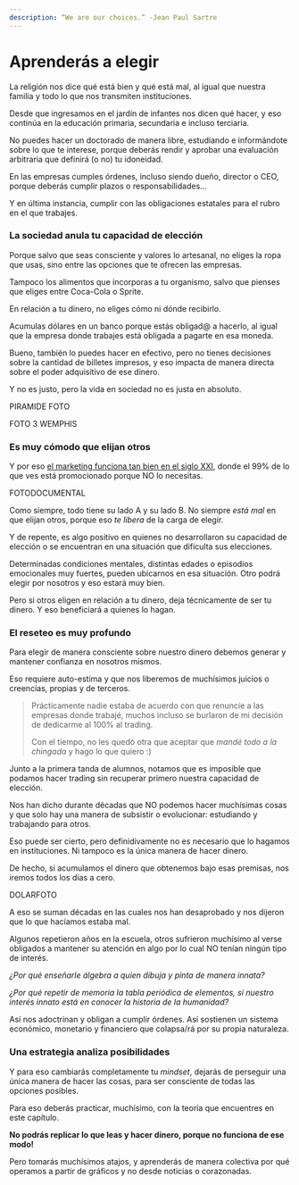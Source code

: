 ```yaml
---
description: “We are our choices.” -Jean Paul Sartre
---
```


# Aprenderás a elegir

La religión nos dice qué está bien y qué está mal, al igual que nuestra familia y todo lo que nos transmiten instituciones.

Desde que ingresamos en el jardín de infantes nos dicen qué hacer, y eso continúa en la educación primaria, secundaria e incluso terciaria.

No puedes hacer un doctorado de manera libre, estudiando e informándote sobre lo que te interese, porque deberás rendir y aprobar una evaluación arbitraria que definirá (o no) tu idoneidad.

En las empresas cumples órdenes, incluso siendo dueño, director o CEO, porque deberás cumplir plazos o responsabilidades...

Y en última instancia, cumplir con las obligaciones estatales para el rubro en el que trabajes.

### La sociedad anula tu capacidad de elección

Porque salvo que seas consciente y valores lo artesanal, no eliges la ropa que usas, sino entre las opciones que te ofrecen las empresas.

Tampoco los alimentos que incorporas a tu organismo, salvo que pienses que eliges entre Coca-Cola o Sprite.

En relación a tu dinero, no eliges cómo ni dónde recibirlo.&#x20;

Acumulas dólares en un banco porque estás obligad@ a hacerlo, al igual que la empresa donde trabajes está obligada a pagarte en esa moneda.

Bueno, también lo puedes hacer en efectivo, pero no tienes decisiones sobre la cantidad de billetes impresos, y eso impacta de manera directa sobre el poder adquisitivo de ese dinero.

Y no es justo, pero la vida en sociedad no es justa en absoluto.

PIRAMIDE FOTO

FOTO 3 WEMPHIS

### Es muy cómodo que elijan otros

Y por eso [el marketing funciona tan bien en el siglo XXI](https://www.psychologytoday.com/intl/blog/inside-the-consumer-mind/201302/how-emotions-influence-what-we-buy), donde el 99% de lo que ves está promocionado porque NO lo necesitas.

FOTODOCUMENTAL

Como siempre, todo tiene su lado A y su lado B. No siempre _está mal_ en que elijan otros, porque eso _te libera_ de la carga de elegir.

Y de repente, es algo positivo en quienes no desarrollaron su capacidad de elección o se encuentran en una situación que dificulta sus elecciones.

Determinadas condiciones mentales, distintas edades o episodios emocionales muy fuertes, pueden ubicarnos en esa situación. Otro podrá elegir por nosotros y eso estará muy bien.

Pero si otros eligen en relación a tu dinero, deja técnicamente de ser tu dinero. Y eso beneficiará a quienes lo hagan.

### El reseteo es muy profundo

Para elegir de manera consciente sobre nuestro dinero debemos generar y mantener confianza en nosotros mismos.

Eso requiere auto-estima y que nos liberemos de muchísimos juicios o creencias, propias y de terceros.

> Prácticamente nadie estaba de acuerdo con que renuncie a las empresas donde trabajé, muchos incluso se burlaron de mi decisión de dedicarme al 100% al trading.
>
> Con el tiempo, no les quedó otra que aceptar que _mandé todo a la chingada_ y hago lo que quiero :)

Junto a la primera tanda de alumnos, notamos que es imposible que podamos hacer trading sin recuperar primero nuestra capacidad de elección.

Nos han dicho durante décadas que NO podemos hacer muchísimas cosas y que solo hay una manera de subsistir o evolucionar: estudiando y trabajando para otros.

Eso puede ser cierto, pero definidivamente no es necesario que lo hagamos en instituciones. Ni tampoco es la única manera de hacer dinero.

De hecho, si acumulamos el dinero que obtenemos bajo esas premisas, nos iremos todos los días a cero.

DOLARFOTO

A eso se suman décadas en las cuales nos han desaprobado y nos dijeron que lo que hacíamos estaba mal.

Algunos repetieron años en la escuela, otros sufrieron muchísimo al verse obligados a mantener su atención en algo por lo cual NO tenían ningún tipo de interés.

_¿Por qué enseñarle álgebra a quien dibuja y pinta de manera innata?_

_¿Por qué repetir de memoria la tabla periódica de elementos, si nuestro interés innato está en conocer la historia de la humanidad?_

Así nos adoctrinan y obligan a cumplir órdenes. Así sostienen un sistema económico, monetario y financiero que colapsa/rá por su propia naturaleza.

### Una estrategia analiza posibilidades

Y para eso cambiarás completamente tu _mindset_, dejarás de perseguir una única manera de hacer las cosas, para ser consciente de todas las opciones posibles.

Para eso deberás practicar, muchísimo, con la teoría que encuentres en este capítulo.

**No podrás replicar lo que leas y hacer dinero, porque no funciona de ese modo!**

Pero tomarás muchísimos atajos, y aprenderás de manera colectiva por qué operamos a partir de gráficos y no desde noticias o corazonadas.

